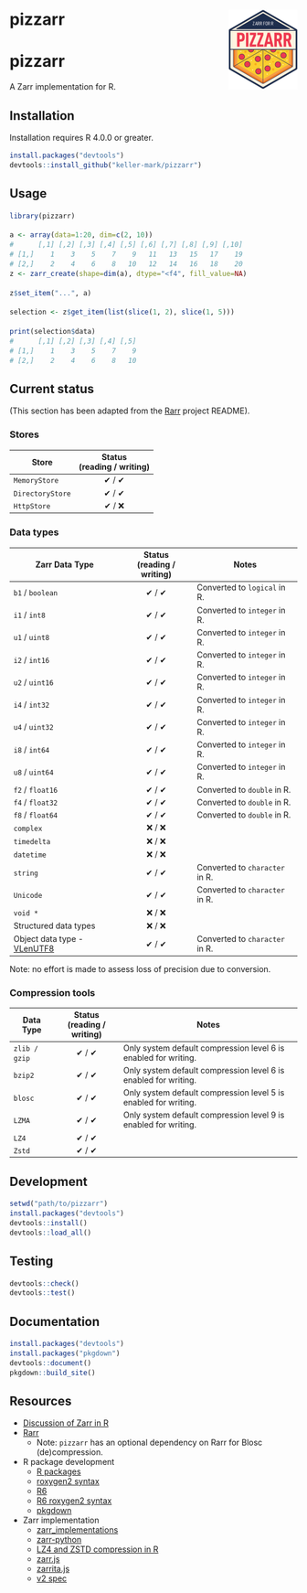 # pizzarr <a href="https://keller-mark.github.io/pizzarr/"><img src="man/figures/logo.png" align="right" height="139" alt="pizzarr website" /></a>

# pizzarr

A Zarr implementation for R.

## Installation

Installation requires R 4.0.0 or greater.

```r
install.packages("devtools")
devtools::install_github("keller-mark/pizzarr")
```

## Usage

```r
library(pizzarr)

a <- array(data=1:20, dim=c(2, 10))
#      [,1] [,2] [,3] [,4] [,5] [,6] [,7] [,8] [,9] [,10]
# [1,]    1    3    5    7    9   11   13   15   17    19
# [2,]    2    4    6    8   10   12   14   16   18    20
z <- zarr_create(shape=dim(a), dtype="<f4", fill_value=NA)

z$set_item("...", a)

selection <- z$get_item(list(slice(1, 2), slice(1, 5)))

print(selection$data)
#      [,1] [,2] [,3] [,4] [,5]
# [1,]    1    3    5    7    9
# [2,]    2    4    6    8   10
```

## Current status

(This section has been adapted from the [Rarr](https://github.com/grimbough/Rarr) project README).

### Stores

| Store             | Status<br/>(reading / writing) |
|-------------------|:------------------------------:|
| `MemoryStore`     |             ✔ / ✔              |
| `DirectoryStore`  |             ✔ / ✔              |
| `HttpStore`       |             ✔ / ❌             |

### Data types

| Zarr Data Type        | Status<br/>(reading / writing) | Notes                                                                                                                                                                           |
|-----------------------|:------------------------------:|---------------------------------------------------------------------------------------------------------------------------------------------------------------------------------|
| `b1` / `boolean`             |             ✔ / ✔             |  Converted to `logical` in R.         |
| `i1` / `int8`                |             ✔ / ✔             |  Converted to `integer` in R.         |
| `u1` / `uint8`               |             ✔ / ✔             |  Converted to `integer` in R.         |
| `i2` / `int16`               |             ✔ / ✔             |  Converted to `integer` in R.         |
| `u2` / `uint16`              |             ✔ / ✔             |  Converted to `integer` in R.         |
| `i4` / `int32`               |             ✔ / ✔             |  Converted to `integer` in R.         |
| `u4` / `uint32`              |             ✔ / ✔             |  Converted to `integer` in R.         |
| `i8` / `int64`               |             ✔ / ✔             |  Converted to `integer` in R.         |
| `u8` / `uint64`              |             ✔ / ✔             |  Converted to `integer` in R.         |
| `f2` / `float16`    |             ✔ / ✔             | Converted to `double` in R.           |
| `f4` / `float32`  |             ✔ / ✔             | Converted to `double` in R.           |
| `f8` / `float64`  |             ✔ / ✔             | Converted to `double` in R.           |
| `complex`             |            ❌ / ❌             |                                                                                                                                                                                 |
| `timedelta`           |            ❌ / ❌             |                                                                                                                                                                                 |
| `datetime`            |            ❌ / ❌             |                                                                                                                                                                                 |
| `string`              |            ✔ / ✔             |  Converted to `character` in R. |
| `Unicode`             |            ✔ / ✔             |  Converted to `character` in R.               |
| `void *`              |            ❌ / ❌             |                                                                                                                                                                                 |
| Structured data types |            ❌ / ❌             |   |
| Object data type - [VLenUTF8](https://numcodecs.readthedocs.io/en/stable/vlen.html#vlenutf8) |            ✔ / ✔             | Converted to `character` in R. |


Note: no effort is made to assess loss of precision due to conversion.


### Compression tools

| Data Type     | Status<br/>(reading / writing) | Notes                                                                                               |
|---------------|:------------------------------:|-----------------------------------------------------------------------------------------------------|
| `zlib / gzip` |             ✔ / ✔              | Only system default compression level 6 is enabled for writing.                                     |
| `bzip2`       |             ✔ / ✔              | Only system default compression level 6 is enabled for writing.                                     |
| `blosc`       |             ✔ / ✔              | Only system default compression level 5 is enabled for writing.                                     |
| `LZMA`        |             ✔ / ✔              | Only system default compression level 9 is enabled for writing.                                     |
| `LZ4`         |             ✔ / ✔              |   |
| `Zstd`        |             ✔ / ✔              |   |


## Development


```r
setwd("path/to/pizzarr")
install.packages("devtools")
devtools::install()
devtools::load_all()
```

## Testing

```r
devtools::check()
devtools::test()
```

## Documentation

```r
install.packages("devtools")
install.packages("pkgdown")
devtools::document()
pkgdown::build_site()
```

## Resources

- [Discussion of Zarr in R](https://github.com/zarr-developers/community/issues/18)
- [Rarr](https://github.com/grimbough/Rarr)
  - Note: `pizzarr` has an optional dependency on Rarr for Blosc (de)compression.
- R package development
  - [R packages](https://r-pkgs.org/)
  - [roxygen2 syntax](https://cran.r-project.org/web/packages/roxygen2/vignettes/rd-formatting.html)
  - [R6](https://r6.r-lib.org/index.html)
  - [R6 roxygen2 syntax](https://www.tidyverse.org/blog/2019/11/roxygen2-7-0-0/#r6-documentation)
  - [pkgdown](https://pkgdown.r-lib.org/)
- Zarr implementation
  - [zarr_implementations](https://github.com/zarr-developers/zarr_implementations)
  - [zarr-python](https://github.com/zarr-developers/zarr-python)
  - [LZ4 and ZSTD compression in R](https://github.com/traversc/qs)
  - [zarr.js](https://github.com/gzuidhof/zarr.js)
  - [zarrita.js](https://github.com/manzt/zarrita.js)
  - [v2 spec](https://zarr.readthedocs.io/en/stable/spec/v2.html)

